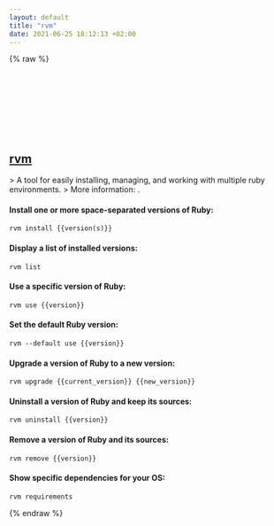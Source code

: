 ```yaml
---
layout: default
title: "rvm"
date: 2021-06-25 18:12:13 +02:00
---
```

{% raw %}
<h2 id="rvm">
  <a href="/en/common/rvm.html">rvm</a> <a href="#rvm"><svg class="icon">
    <use href="/assets/images/unicode_sprite.svg#link" />
  </svg></a>
</h2>
> A tool for easily installing, managing, and working with multiple ruby environments.
> More information: <https://rvm.io>.

#### Install one or more space-separated versions of Ruby:
```shell
rvm install {{version(s)}}
```
#### Display a list of installed versions:
```shell
rvm list
```
#### Use a specific version of Ruby:
```shell
rvm use {{version}}
```
#### Set the default Ruby version:
```shell
rvm --default use {{version}}
```
#### Upgrade a version of Ruby to a new version:
```shell
rvm upgrade {{current_version}} {{new_version}}
```
#### Uninstall a version of Ruby and keep its sources:
```shell
rvm uninstall {{version}}
```
#### Remove a version of Ruby and its sources:
```shell
rvm remove {{version}}
```
#### Show specific dependencies for your OS:
```shell
rvm requirements
```
{% endraw %}